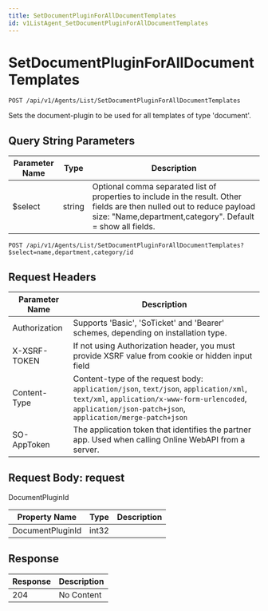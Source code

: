 ```yaml
---
title: SetDocumentPluginForAllDocumentTemplates
id: v1ListAgent_SetDocumentPluginForAllDocumentTemplates
---
```


# SetDocumentPluginForAllDocumentTemplates

```http
POST /api/v1/Agents/List/SetDocumentPluginForAllDocumentTemplates
```

Sets the document-plugin to be used for all templates of type 'document'.







## Query String Parameters

| Parameter Name | Type |  Description |
|----------------|------|--------------|
| $select | string |  Optional comma separated list of properties to include in the result. Other fields are then nulled out to reduce payload size: "Name,department,category". Default = show all fields. |

```http
POST /api/v1/Agents/List/SetDocumentPluginForAllDocumentTemplates?$select=name,department,category/id
```


## Request Headers

| Parameter Name | Description |
|----------------|-------------|
| Authorization  | Supports 'Basic', 'SoTicket' and 'Bearer' schemes, depending on installation type. |
| X-XSRF-TOKEN   | If not using Authorization header, you must provide XSRF value from cookie or hidden input field |
| Content-Type | Content-type of the request body: `application/json`, `text/json`, `application/xml`, `text/xml`, `application/x-www-form-urlencoded`, `application/json-patch+json`, `application/merge-patch+json` |
| SO-AppToken | The application token that identifies the partner app. Used when calling Online WebAPI from a server. |

## Request Body: request  

DocumentPluginId 

| Property Name | Type |  Description |
|----------------|------|--------------|
| DocumentPluginId | int32 |  |


## Response


| Response | Description |
|----------------|-------------|
| 204 | No Content |